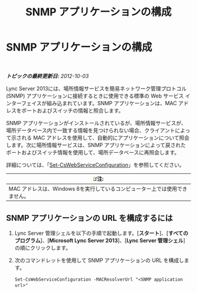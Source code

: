 ﻿---
title: SNMP アプリケーションの構成
TOCTitle: SNMP アプリケーションの構成
ms:assetid: c4b4a736-3b2e-45b9-a965-19d22161ad57
ms:mtpsurl: https://technet.microsoft.com/ja-jp/library/Gg412972(v=OCS.15)
ms:contentKeyID: 48273531
ms.date: 05/19/2016
mtps_version: v=OCS.15
ms.translationtype: HT
---

# SNMP アプリケーションの構成

 

_**トピックの最終更新日:** 2012-10-03_

Lync Server 2013には、場所情報サービスを簡易ネットワーク管理プロトコル (SNMP) アプリケーションに接続するときに使用できる標準の Web サービス インターフェイスが組み込まれています。SNMP アプリケーションは、MAC アドレスをポートおよびスイッチの情報と照合します。

SNMP アプリケーションがインストールされているが、場所情報サービスが、場所データベース内で一致する情報を見つけられない場合、クライアントによって示される MAC アドレスを使用して、自動的にアプリケーションについて照会します。次に場所情報サービスは、SNMP アプリケーションによって戻されたポートおよびスイッチ情報を使用して、場所データベースに再照会します。

詳細については、「[Set-CsWebServiceConfiguration](https://docs.microsoft.com/en-us/powershell/module/skype/Set-CsWebServiceConfiguration)」を参照してください。

<table>
<thead>
<tr class="header">
<th><img src="images/Gg412781.note(OCS.15).gif" title="note" alt="note" />注:</th>
</tr>
</thead>
<tbody>
<tr class="odd">
<td>MAC アドレスは、Windows 8を実行しているコンピューター上では使用できません。</td>
</tr>
</tbody>
</table>


## SNMP アプリケーションの URL を構成するには

1.  Lync Server 管理シェルを以下の手順で起動します。\[**スタート**\]、\[**すべてのプログラム**\]、\[**Microsoft Lync Server 2013**\]、\[**Lync Server 管理シェル**\] の順にクリックします。

2.  次のコマンドレットを使用して SNMP アプリケーションの URL を構成します。
    
        Set-CsWebServiceConfiguration -MACResolverUrl "<SNMP application url>"

